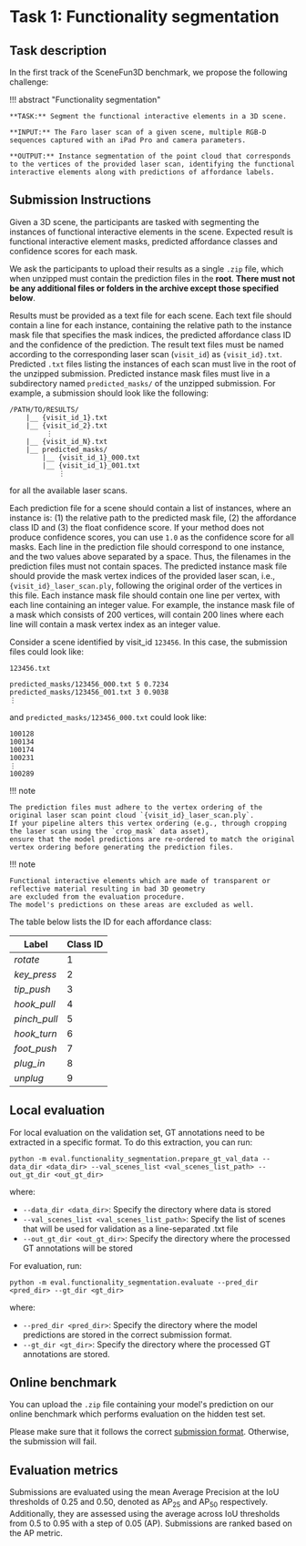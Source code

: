 # Task 1: Functionality segmentation

## Task description

In the first track of the SceneFun3D benchmark, we propose the following challenge:

!!! abstract "Functionality segmentation"

    **TASK:** Segment the functional interactive elements in a 3D scene.

    **INPUT:** The Faro laser scan of a given scene, multiple RGB-D sequences captured with an iPad Pro and camera parameters.

    **OUTPUT:** Instance segmentation of the point cloud that corresponds to the vertices of the provided laser scan, identifying the functional interactive elements along with predictions of affordance labels.

## Submission Instructions

Given a 3D scene, the participants are tasked with segmenting the instances of functional interactive elements in the scene. Expected result is functional interactive element masks, predicted affordance classes and confidence scores for each mask. 

We ask the participants to upload their results as a single `.zip` file, which when unzipped must contain the prediction files in the **root**. **There must not be any additional files or folders in the archive except those specified below**.

Results must be provided as a text file for each scene. Each text file should contain a line for each instance, containing the relative path to the instance mask file that specifies the mask indices, the predicted affordance class ID and the confidence of the prediction. The result text files must be named according to the corresponding laser scan (`visit_id`) as `{visit_id}.txt`. Predicted `.txt` files listing the instances of each scan must live in the root of the unzipped submission. Predicted instance mask files must live in a subdirectory named `predicted_masks/` of the unzipped submission. For example, a submission should look like the following:

```
/PATH/TO/RESULTS/
    |__ {visit_id_1}.txt
    |__ {visit_id_2}.txt 
         ⋮
    |__ {visit_id_N}.txt
    |__ predicted_masks/
        |__ {visit_id_1}_000.txt
        |__ {visit_id_1}_001.txt
            ⋮
```

for all the available laser scans.

Each prediction file for a scene should contain a list of instances, where an instance is: (1) the relative path to the predicted mask file, (2) the affordance class ID and (3) the float confidence score. If your method does not produce confidence scores, you can use `1.0` as the confidence score for all masks. Each line in the prediction file should correspond to one instance, and the two values above separated by a space. Thus, the filenames in the prediction files must not contain spaces.
The predicted instance mask file should provide the mask vertex indices of the provided laser scan, i.e., `{visit_id}_laser_scan.ply`, following the original order of the vertices in this file.
Each instance mask file should contain one line per vertex, with each line containing an integer value. For example, the instance mask file of a mask which consists of 200 vertices, will contain 200 lines where each line will contain a mask vertex index as an integer value. 

Consider a scene identified by visit_id `123456`. In this case, the submission files could look like:

`123456.txt`
```
predicted_masks/123456_000.txt 5 0.7234
predicted_masks/123456_001.txt 3 0.9038
⋮
```

and `predicted_masks/123456_000.txt` could look like:
```
100128
100134
100174
100231
⋮
100289
```

!!! note

    The prediction files must adhere to the vertex ordering of the original laser scan point cloud `{visit_id}_laser_scan.ply`. 
    If your pipeline alters this vertex ordering (e.g., through cropping the laser scan using the `crop_mask` data asset), 
    ensure that the model predictions are re-ordered to match the original vertex ordering before generating the prediction files.

!!! note

    Functional interactive elements which are made of transparent or reflective material resulting in bad 3D geometry 
    are excluded from the evaluation procedure.
    The model's predictions on these areas are excluded as well.

The table below lists the ID for each affordance class:

<center>

| Label | Class ID |
|--------------|----|
| *rotate*     | 1  |
| *key_press*  | 2  |
| *tip_push*   | 3  |
| *hook_pull*  | 4  |
| *pinch_pull* | 5  |
| *hook_turn*  | 6  |
| *foot_push*  | 7  |
| *plug_in*    | 8  |
| *unplug*     | 9  |

</center>



## Local evaluation

For local evaluation on the validation set, GT annotations need to be extracted in a specific format. To do this extraction, you can run:

```
python -m eval.functionality_segmentation.prepare_gt_val_data --data_dir <data_dir> --val_scenes_list <val_scenes_list_path> --out_gt_dir <out_gt_dir>
```

where:

* `--data_dir <data_dir>`: Specify the directory where data is stored
* `--val_scenes_list <val_scenes_list_path>`: Specify the list of scenes that will be used for validation as a line-separated .txt file
* `--out_gt_dir <out_gt_dir>`: Specify the directory where the processed GT annotations will be stored 

For evaluation, run:

```
python -m eval.functionality_segmentation.evaluate --pred_dir <pred_dir> --gt_dir <gt_dir>
```
where:

* `--pred_dir <pred_dir>`: Specify the directory where the model predictions are stored in the correct submission format.
* `--gt_dir <gt_dir>`: Specify the directory where the processed GT annotations are stored. 

## Online benchmark

You can upload the `.zip` file containing your model's prediction on our online benchmark which performs evaluation on the hidden test set.

Please make sure that it follows the correct [submission format](#submission-instructions). Otherwise, the submission will fail.

## Evaluation metrics

Submissions are evaluated using the mean Average Precision at the IoU thresholds of 0.25 and 0.50, denoted as AP<sub>25</sub> and AP<sub>50</sub> respectively. Additionally, they are assessed using the average across IoU thresholds from 0.5 to 0.95 with a step of 0.05 (AP). Submissions are ranked based on the AP metric.